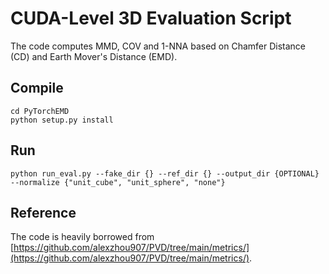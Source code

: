 # CUDA-Level 3D Evaluation Script
The code computes MMD, COV and 1-NNA based on Chamfer Distance (CD) and Earth Mover's Distance (EMD).

## Compile
```
cd PyTorchEMD
python setup.py install
```

## Run
```
python run_eval.py --fake_dir {} --ref_dir {} --output_dir {OPTIONAL} --normalize {"unit_cube", "unit_sphere", "none"}
```

## Reference
The code is heavily borrowed from [https://github.com/alexzhou907/PVD/tree/main/metrics/](https://github.com/alexzhou907/PVD/tree/main/metrics/).
